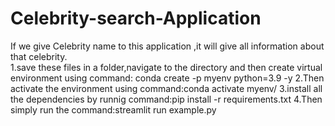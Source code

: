 # Celebrity-search-Application
If we give Celebrity name to this application ,it will give all information about that celebrity.  
1.save these files in a folder,navigate to the directory and then create virtual environment using command:
conda create -p myenv python=3.9 -y
2.Then activate the environment using command:conda activate myenv/
3.install all the dependencies by runnig command:pip install -r requirements.txt
4.Then simply run the command:streamlit run example.py
